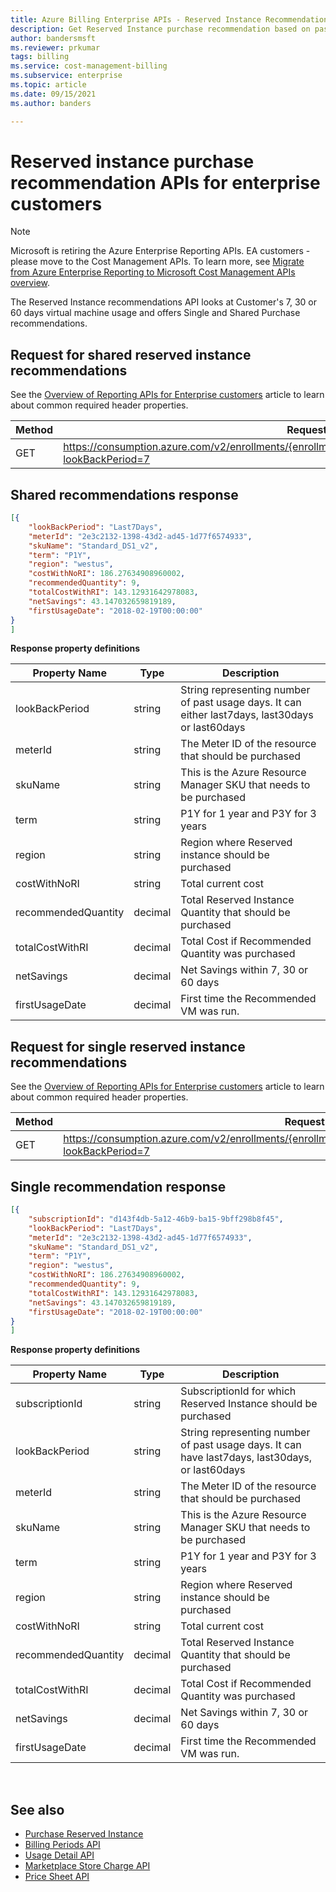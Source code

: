 ```yaml
---
title: Azure Billing Enterprise APIs - Reserved Instance Recommendation
description: Get Reserved Instance purchase recommendation based on past usage.
author: bandersmsft
ms.reviewer: prkumar
tags: billing
ms.service: cost-management-billing
ms.subservice: enterprise
ms.topic: article
ms.date: 09/15/2021
ms.author: banders

---
```

# Reserved instance purchase recommendation APIs for enterprise customers

> [!NOTE]
> Microsoft is retiring the Azure Enterprise Reporting APIs. EA customers - please move to the Cost Management APIs. 
> To learn more, see [Migrate from Azure Enterprise Reporting to Microsoft Cost Management APIs overview](/azure/cost-management-billing/automate/migrate-ea-reporting-arm-apis-overview).

The Reserved Instance recommendations API looks at Customer's 7, 30 or 60 days virtual machine usage and offers Single and Shared Purchase recommendations.


## Request for shared reserved instance recommendations

See the [Overview of Reporting APIs for Enterprise customers](/azure/billing/billing-enterprise-api) article to learn about common required header properties.

|Method | Request URI|
|-|-|
|GET| https://consumption.azure.com/v2/enrollments/{enrollmentNumber}/SharedReservationRecommendations?lookBackPeriod=7

## Shared recommendations response

```json
[{
    "lookBackPeriod": "Last7Days",
    "meterId": "2e3c2132-1398-43d2-ad45-1d77f6574933",
    "skuName": "Standard_DS1_v2",
    "term": "P1Y",
    "region": "westus",
    "costWithNoRI": 186.27634908960002,
    "recommendedQuantity": 9,
    "totalCostWithRI": 143.12931642978083,
    "netSavings": 43.147032659819189,
    "firstUsageDate": "2018-02-19T00:00:00"
}
]
```

**Response property definitions**

|Property Name| Type| Description|
|-|-|-|
|lookBackPeriod|string|String representing number of past usage days. It can either last7days, last30days or last60days|
|meterId|string |The Meter ID of the resource that should be purchased|
|skuName|string |This is the Azure Resource Manager SKU that needs to be purchased|
|term|string| P1Y for 1 year and P3Y for 3 years|
|region|string| Region where Reserved instance should be purchased|
|costWithNoRI|string| Total current cost|
|recommendedQuantity|decimal| Total Reserved Instance Quantity that should be purchased|
|totalCostWithRI|decimal| Total Cost if Recommended Quantity was purchased|
|netSavings|decimal| Net Savings within 7, 30 or 60 days|
|firstUsageDate|decimal| First time the Recommended VM was run.|



## Request for single reserved instance recommendations
See the [Overview of Reporting APIs for Enterprise customers](/azure/billing/billing-enterprise-api) article to learn about common required header properties.

|Method | Request URI|
|-|-|
|GET| https://consumption.azure.com/v2/enrollments/{enrollmentNumber}/SingleReservationRecommendations?lookBackPeriod=7

## Single recommendation response

```json
[{
    "subscriptionId": "d143f4db-5a12-46b9-ba15-9bff298b8f45",
    "lookBackPeriod": "Last7Days",
    "meterId": "2e3c2132-1398-43d2-ad45-1d77f6574933",
    "skuName": "Standard_DS1_v2",
    "term": "P1Y",
    "region": "westus",
    "costWithNoRI": 186.27634908960002,
    "recommendedQuantity": 9,
    "totalCostWithRI": 143.12931642978083,
    "netSavings": 43.147032659819189,
    "firstUsageDate": "2018-02-19T00:00:00"
}
]
```

**Response property definitions**

|Property Name| Type| Description|
|-|-|-|
|subscriptionId|string|SubscriptionId for which Reserved Instance should be purchased|
|lookBackPeriod|string|String representing number of past usage days. It can have last7days, last30days, or last60days|
|meterId|string |The Meter ID of the resource that should be purchased|
|skuName|string |This is the Azure Resource Manager SKU that needs to be purchased|
|term|string| P1Y for 1 year and P3Y for 3 years|
|region|string| Region where Reserved instance should be purchased|
|costWithNoRI|string| Total current cost|
|recommendedQuantity|decimal| Total Reserved Instance Quantity that should be purchased|
|totalCostWithRI|decimal| Total Cost if Recommended Quantity was purchased|
|netSavings|decimal| Net Savings within 7, 30 or 60 days|
|firstUsageDate|decimal| First time the Recommended VM was run.|


<br/>

## See also

* [Purchase Reserved Instance](/azure/virtual-machines/windows/prepay-reserved-vm-instances)
* [Billing Periods API](billing-enterprise-api-billing-periods.md)
* [Usage Detail API](billing-enterprise-api-usage-detail.md)
* [Marketplace Store Charge API](billing-enterprise-api-marketplace-storecharge.md)
* [Price Sheet API](billing-enterprise-api-pricesheet.md)
